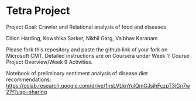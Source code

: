 # Tetra Project

Project Goal: Crawler and Relational analysis of food and diseases


Dillon Harding, Kowshika Sarker, Nikhil Garg, Vaibhav Karanam

Please fork this repository and paste the github link of your fork on Microsoft CMT. Detailed instructions are on Coursera under Week 1: Course Project Overview/Week 9 Activities.

Notebook of preliminary sentiment analysis of disease diet recommendations: https://colab.research.google.com/drive/1irsLVLknYolQmGJsjhFczpT3jGn7w27f?usp=sharing

